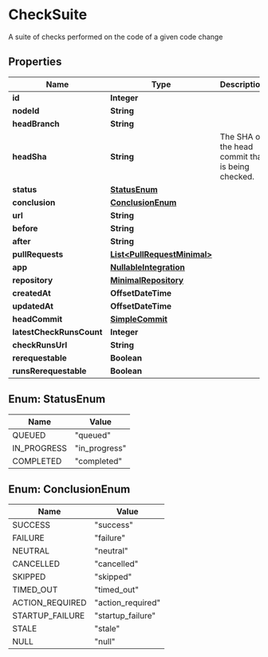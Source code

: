 

# CheckSuite

A suite of checks performed on the code of a given code change

## Properties

| Name | Type | Description | Notes |
|------------ | ------------- | ------------- | -------------|
|**id** | **Integer** |  |  |
|**nodeId** | **String** |  |  |
|**headBranch** | **String** |  |  |
|**headSha** | **String** | The SHA of the head commit that is being checked. |  |
|**status** | [**StatusEnum**](#StatusEnum) |  |  |
|**conclusion** | [**ConclusionEnum**](#ConclusionEnum) |  |  |
|**url** | **String** |  |  |
|**before** | **String** |  |  |
|**after** | **String** |  |  |
|**pullRequests** | [**List&lt;PullRequestMinimal&gt;**](PullRequestMinimal.md) |  |  |
|**app** | [**NullableIntegration**](NullableIntegration.md) |  |  |
|**repository** | [**MinimalRepository**](MinimalRepository.md) |  |  |
|**createdAt** | **OffsetDateTime** |  |  |
|**updatedAt** | **OffsetDateTime** |  |  |
|**headCommit** | [**SimpleCommit**](SimpleCommit.md) |  |  |
|**latestCheckRunsCount** | **Integer** |  |  |
|**checkRunsUrl** | **String** |  |  |
|**rerequestable** | **Boolean** |  |  [optional] |
|**runsRerequestable** | **Boolean** |  |  [optional] |



## Enum: StatusEnum

| Name | Value |
|---- | -----|
| QUEUED | &quot;queued&quot; |
| IN_PROGRESS | &quot;in_progress&quot; |
| COMPLETED | &quot;completed&quot; |



## Enum: ConclusionEnum

| Name | Value |
|---- | -----|
| SUCCESS | &quot;success&quot; |
| FAILURE | &quot;failure&quot; |
| NEUTRAL | &quot;neutral&quot; |
| CANCELLED | &quot;cancelled&quot; |
| SKIPPED | &quot;skipped&quot; |
| TIMED_OUT | &quot;timed_out&quot; |
| ACTION_REQUIRED | &quot;action_required&quot; |
| STARTUP_FAILURE | &quot;startup_failure&quot; |
| STALE | &quot;stale&quot; |
| NULL | &quot;null&quot; |



